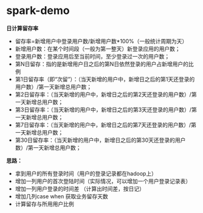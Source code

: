 # spark-demo

**日计算留存率**
* 留存率=新增用户中登录用户数/新增用户数*100%（一般统计周期为天）
* 新增用户数：在某个时间段（一般为第一整天）新登录应用的用户数；
* 登录用户数：登录应用后至当前时间，至少登录过一次的用户数；
* 第N日留存：指的是新增用户日之后的第N日依然登录的用户占新增用户的比例
* 第1日留存率（即“次留”）：（当天新增的用户中，新增日之后的第1天还登录的用户数）/第一天新增总用户数；
* 第2日留存率：（当天新增的用户中，新增日之后的第2天还登录的用户数）/第一天新增总用户数；
* 第3日留存率：（当天新增的用户中，新增日之后的第3天还登录的用户数）/第一天新增总用户数；
* 第7日留存率：（当天新增的用户中，新增日之后的第7天还登录的用户数）/第一天新增总用户数；
* 第30日留存率：（当天新增的用户中，新增日之后的第30天还登录的用户数）/第一天新增总用户数；

**思路：**
* 拿到用户的所有登录时间（用户的登录记录都在hadoop上）
* 增加一列用户的首次登陆时间（实际情况，可以增加一个用户登录记录表）
* 增加一列用户登录的时间差 （计算出时间差，按日记）
* 增加几列case when 获取业务留存天数
* 计算留存与所用用户比例